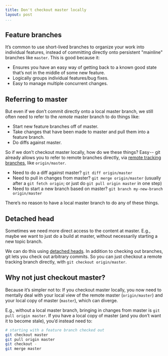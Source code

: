 ```yaml
---
title: Don't checkout master locally
layout: post
...
```


## Feature branches

It’s common to use short-lived branches to organize your work into individual
features, instead of committing directly onto persistent "mainline" branches
like `master`. This is good because it:

* Ensures you have an easy way of getting back to a known good state that’s not in the middle of some new feature.
* Logically groups individual features/bug fixes.
* Easy to manage multiple concurrent changes.

## Referring to master

But even if we don’t commit directly onto a local master branch, we still often
need to refer to the _remote_ master branch to do things like:

* Start new feature branches off of master.
* Take changes that have been made to master and pull them into a feature branch.
* Do diffs against master.

So if we don’t checkout master locally, how do we these things? Easy -- git
already allows you to refer to remote branches directly, via [remote tracking
branches](https://git-scm.com/book/en/v2/Git-Branching-Remote-Branches), like
`origin/master`.

* Need to do a diff against master? `git diff origin/master`
* Need to pull in changes from master? `git merge origin/master` (usually after a `git fetch origin`; or just do `git pull origin master` in one step)
* Need to start a new branch based on master? `git branch my-new-branch origin/master`

There’s no reason to have a local master branch to do any of these things.

## Detached head

Sometimes we need more direct access to the content at master. E.g., maybe we
want to just do a build at master, without necessarily starting a new topic
branch.

We can do this using [detached
heads](https://git-scm.com/docs/git-checkout#_detached_head). In addition to
checking out branches, git lets you check out arbitrary commits. So you can
just checkout a remote tracking branch directly, with `git checkout
origin/master`.

## Why not just checkout master?

Because it’s simpler not to: If you checkout master locally, you now need to
mentally deal with your local view of the remote master (`origin/master`) and
your local copy of master (`master`), which can diverge.

E.g., without a local master branch, bringing in changes from master is `git
pull origin master`. If you have a local copy of master (and you don’t want
it to become stale), you’d instead need to:

```bash
# starting with a feature branch checked out
git checkout master
git pull origin master
git checkout -
git merge master
```
